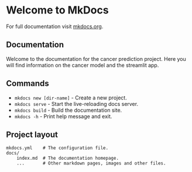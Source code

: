 # Welcome to MkDocs

For full documentation visit [mkdocs.org](https://www.mkdocs.org).

## Documentation
Welcome to the documentation for the cancer prediction project. Here you will find information on the cancer model and the streamlit app.


## Commands

* `mkdocs new [dir-name]` - Create a new project.
* `mkdocs serve` - Start the live-reloading docs server.
* `mkdocs build` - Build the documentation site.
* `mkdocs -h` - Print help message and exit.

## Project layout

    mkdocs.yml    # The configuration file.
    docs/
        index.md  # The documentation homepage.
        ...       # Other markdown pages, images and other files.
